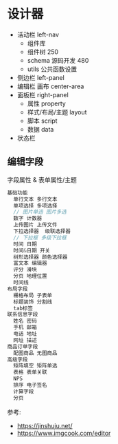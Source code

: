 # 设计器

- 活动栏 left-nav
  - 组件库
  - 组件树 250
  - schema 源码开发 480
  - utils 公共函数设置
- 侧边栏 left-panel
- 编辑栏 画布 center-area
- 面板栏 right-panel
  - 属性 property
  - 样式/布局/主题 layout
  - 脚本 script
  - 数据 data
- 状态栏

## 编辑字段

字段属性 & 表单属性/主题

```js
基础功能
  单行文本 多行文本
  单项选择 多项选择
  // 图片单选 图片多选
  数字 计数器
  上传图片 上传文件
  下拉选择器  级联选择器
  // 下拉框 多级下拉框
  时间 日期
  时间&日期 开关
  树形选择器 颜色选择器
  富文本 编辑器
  评分 滑块
  分页 地理位置
  时间线
布局字段
  栅格布局 子表单
  标题装饰 分割线
  tab标签
联系信息字段
  姓名 密码
  手机 邮箱
  电话 地址
  网址 描述
商品订单字段
  配图商品 无图商品
高级字段
  矩阵填空 矩阵单选
  表格 表单关联
  NPS
  排序 电子签名
  计算字段
  分页
```

参考:

- https://jinshuju.net/
- https://www.imgcook.com/editor
